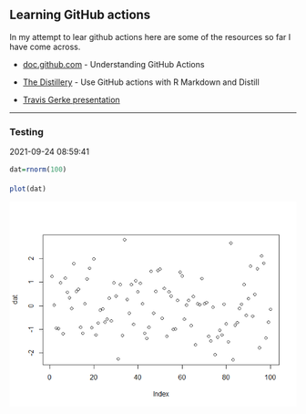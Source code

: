 
## Learning GitHub actions

In my attempt to lear github actions here are some of the resources so
far I have come across.

-   [doc.github.com](https://docs.github.com/en/actions/learn-github-actions/understanding-github-actions#viewing-the-jobs-activity) -
    Understanding GitHub Actions

-   [The
    Distillery](https://distillery.rbind.io/posts/2021-03-18-use-github-actions-with-r-markdown-and-distill/) -
    Use GitHub actions with R Markdown and Distill

-   [Travis Gerke
    presentation](https://tgerke.github.io/github-actions-with-r/#1)

------------------------------------------------------------------------

### Testing

2021-09-24 08:59:41

``` r
dat=rnorm(100)

plot(dat)
```

![](README_files/figure-gfm/unnamed-chunk-1-1.png)<!-- -->
